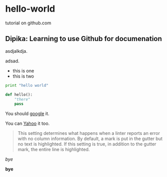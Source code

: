 # hello-world
tutorial on github.com

## Dipika: Learning to use Github for documenation

asdjalkdja.

adsad.

- this is one
- this is two

```python
print "hello world"

def hello():
    "there"
    pass
```

You should [google](http://google.com) it.

You can [Yahoo][1] it too.


[1]: http://yahoo.com

> This setting determines what happens when a linter reports an error with no 
> column information. By default, a mark is put in the gutter but no text is 
> highlighted. If this setting is true, in addition to the gutter mark, the 
> entire line is highlighted.

*bye*

**bye**